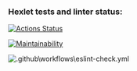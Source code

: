 ### Hexlet tests and linter status:
[![Actions Status](https://github.com/Unbiz/frontend-project-lvl1/workflows/hexlet-check/badge.svg)](https://github.com/Unbiz/frontend-project-lvl1/actions)

[![Maintainability](https://api.codeclimate.com/v1/badges/a99a88d28ad37a79dbf6/maintainability)](https://codeclimate.com/github/codeclimate/codeclimate/maintainability)

![.github\workflows\eslint-check.yml](https://github.com/actions/hello-world/workflows/.github/workflows/main.yml/badge.svg)